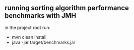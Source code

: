 ## running sorting algorithm performance benchmarks with JMH

in the project root run:
- mvn clean install
- java -jar target/benchmarks.jar
